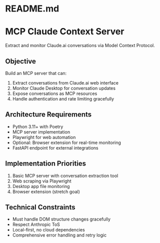 # README.md
# MCP Claude Context Server

Extract and monitor Claude.ai conversations via Model Context Protocol.

## Objective
Build an MCP server that can:
1. Extract conversations from Claude.ai web interface
2. Monitor Claude Desktop for conversation updates
3. Expose conversations as MCP resources
4. Handle authentication and rate limiting gracefully

## Architecture Requirements
- Python 3.11+ with Poetry
- MCP server implementation
- Playwright for web automation
- Optional: Browser extension for real-time monitoring
- FastAPI endpoint for external integrations

## Implementation Priorities
1. Basic MCP server with conversation extraction tool
2. Web scraping via Playwright
3. Desktop app file monitoring
4. Browser extension (stretch goal)

## Technical Constraints
- Must handle DOM structure changes gracefully
- Respect Anthropic ToS
- Local-first, no cloud dependencies
- Comprehensive error handling and retry logic